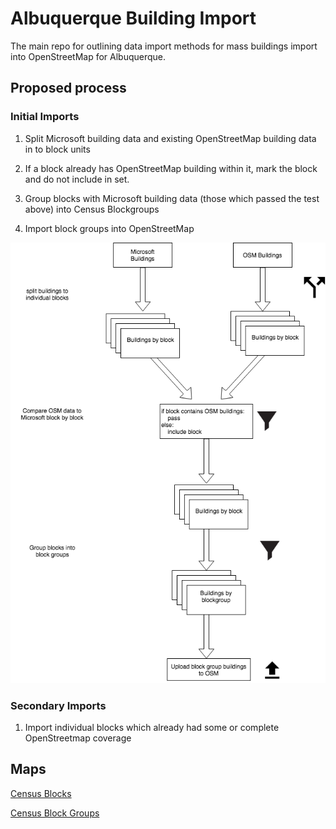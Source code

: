 # Albuquerque Building Import

The main repo for outlining data import methods for mass buildings import into OpenStreetMap for Albuquerque.


## Proposed process

### Initial Imports

1. Split Microsoft building data and existing OpenStreetMap building data in to block units

2. If a block already has OpenStreetMap building within it, mark the block and do not include in set.

3. Group blocks with Microsoft building data (those which passed the test above) into Census Blockgroups 

4. Import block groups into OpenStreetMap


![alt text](./documentation/osm_import_flow.png "OSM import flow chart")


### Secondary Imports

1. Import individual blocks which already had some or complete OpenStreetmap coverage



## Maps

[Census Blocks](https://mapabq.github.io/abqbuildings/blocks.html)

[Census Block Groups](https://mapabq.github.io/abqbuildings/blockgroups.html)